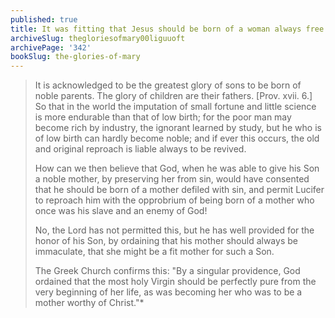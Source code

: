 ```yaml
---
published: true
title: It was fitting that Jesus should be born of a woman always free from sin, so he could not be reproached by Lucifer with having dishonorable parentage
archiveSlug: thegloriesofmary00liguuoft
archivePage: '342'
bookSlug: the-glories-of-mary
---
```


> It is acknowledged to be the greatest glory of sons to be born of noble parents. The glory of children are their fathers. [Prov. xvii. 6.] So that in the world the imputation of small fortune and little science is more endurable than that of low birth; for the poor man may become rich by industry, the ignorant learned by study, but he who is of low birth can hardly become noble; and if ever this occurs, the old and original reproach is liable always to be revived.
>
> How can we then believe that God, when he was able to give his Son a noble mother, by preserving her from sin, would have consented that he should be born of a mother defiled with sin, and permit Lucifer to reproach him with the opprobrium of being born of a mother who once was his slave and an enemy of God!
>
> No, the Lord has not permitted this, but he has well provided for the honor of his Son, by ordaining that his mother should always be immaculate, that she might be a fit mother for such a Son.
>
> The Greek Church confirms this: "By a singular providence, God ordained that the most holy Virgin should be perfectly pure from the very beginning of her life, as was becoming her who was to be a mother worthy of Christ."\*

